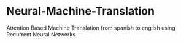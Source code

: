 # Neural-Machine-Translation
Attention Based Machine Translation from spanish to english using Recurrent Neural Networks
